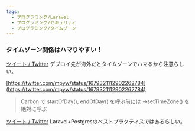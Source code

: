 ```yaml
---
tags:
  - プログラミング/Laravel
  - プログラミング/セキュリティ
  - プログラミング/タイムゾーン
---
```

### タイムゾーン関係はハマりやすい！
[ツイート / Twitter](https://twitter.com/mpyw/status/1679317790598266881)
デプロイ先が海外だとタイムゾーンでハマるから注意らしい。

[https://twitter.com/mpyw/status/1679321112902262784](https://twitter.com/mpyw/status/1679321112902262784)
>Carbon で startOfDay(), endOfDay() を呼ぶ前には ->setTimeZone() を絶対に呼ぶ

[ツイート / Twitter](https://twitter.com/mpyw/status/1679122990808850432)
Laravel+Postgresのベストプラクティスではあるらしい。